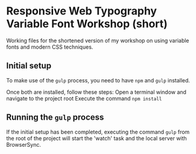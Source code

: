 # Responsive Web Typography Variable Font Workshop (short)
Working files for the shortened version of my workshop on using variable fonts and modern CSS techniques.

## Initial setup
To make use of the `gulp` process, you need to have `npm` and `gulp` installed.

Once both are installed, follow these steps:
Open a terminal window and navigate to the project root
Execute the command `npm install`

## Running the `gulp` process
If the initial setup has been completed, executing the command `gulp` from the root of the project will start the 'watch' task and the local server with BrowserSync.